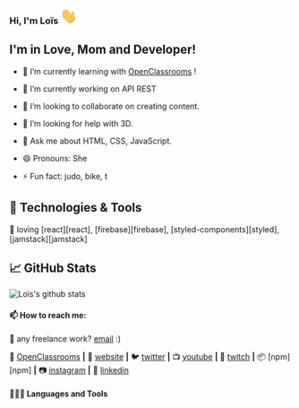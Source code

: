 ### Hi, I'm Loïs <img src="./assets/gifs/wave_30w.gif" width="30px">
## I'm in Love, Mom and Developer!

- 🌱 I’m currently learning with [OpenClassrooms][opc] !
- 🔭 I’m currently working on API REST

- 👯 I’m looking to collaborate on creating content.
- 🤔 I’m looking for help with 3D.
- 💬 Ask me about HTML, CSS, JavaScript.
- 😄 Pronouns: She
- ⚡ Fun fact: judo, bike, t
## 🔧 Technologies & Tools
💜 loving [react][react], [firebase][firebase], [styled-components][styled], [jamstack][jamstack]  

## 📈 GitHub Stats

![Loïs's github stats](https://github-readme-stats.vercel.app/api?username=Marcelin97&show_icons=true&hide_border=true&theme=dark)


  #### 📫 How to reach me:

  💼 any freelance work? [email](mailto:lois_m@outlook.com) :)

📖 [OpenClassrooms][opc] **|** 
🏡 [website][website] **|** 
🐦 [twitter][twitter] **|** 
📺 [youtube][youtube] **|** 
🎥 [twitch][twitch] **|** 
📦 [npm][npm] **|** 
📷 [instagram][instagram] **|** 
👔 [linkedin][linkedin]


[opc]: https://openclassrooms.com/fr/
[website]: https://bradgarropy.com
[twitter]: https://twitter.com/bradgarropy
[youtube]: https://youtube.com/bradgarropy
[twitch]: https://twitch.tv/bradgarropy
[instagram]: https://instagram.com/bradgarropy
[linkedin]: https://linkedin.com/in/bradgarropy
  #### 👨🏻‍💻 Languages and Tools <br />

<!-- icons without padding -->

[1.2]: http://i.imgur.com/wWzX9uB.png (twitter icon without padding)
[2.2]: http://i.imgur.com/9I6NRUm.png (github icon without padding)
[3.2]: . (LinkedIn icon without padding)


<!-- links to your social media accounts -->

[1]: https://twitter.com/Martin_Heinz_
[2]: https://github.com/MartinHeinz
[3]: https://www.linkedin.com/in/heinz-martin/

<!-- Resources -->
<!-- Icons: https://simpleicons.org/ -->
<!-- GitHub Stats: https://github.com/anuraghazra/github-readme-stats -->
<!-- Emojis: https://emojipedia.org/emoji/ -->
<!-- HTML Emojis: https://www.fileformat.info/index.htm -->
<!-- Shields: https://shields.io/ -->
<!-- Awesome GitHub Profile README: https://github.com/abhisheknaiidu/awesome-github-profile-readme -->